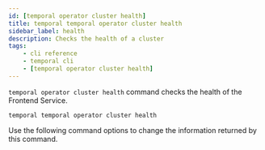 ```yaml
---
id: [temporal operator cluster health]
title: temporal temporal operator cluster health
sidebar_label: health
description: Checks the health of a cluster
tags:
	- cli reference
	- temporal cli
	- [temporal operator cluster health]
---
```


`temporal operator cluster health` command checks the health of the Frontend Service.

`temporal temporal operator cluster health`

Use the following command options to change the information returned by this command.


